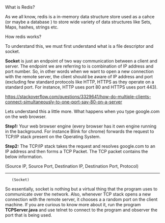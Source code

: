 
What is Redis?

As we all know, redis is a in-memory data structure store used as a cahce (or maybe a database ) to store wide variety of data structures like Sets, Maps, hashes, strings etc.

How redis works?

To understand this, we must first understand what is a file descriptor and socket. 

<b>Socket</b> is just an endpoint of two way communication between a client and server. The endpoint we are referring to is combination of IP address and port number. So, in other words when we want to open a new connection with the remote server, the client should be aware of IP address and port (excluding few standard protocols like HTTP, HTTPS as they operate on a standard port. For instance, HTTP uses port 80 and HTTPS uses port 443).

https://stackoverflow.com/questions/3329641/how-do-multiple-clients-connect-simultaneously-to-one-port-say-80-on-a-server

Lets understand this a little more. What happens when you type google.com on the web browser.

<b>Step1:</b> Your web browser engine (every browser has it own engine running in the background. For instance Blink for chrome) forwards the request to TCP/IP stack present on the Operating System.

<b>Step2:</b> The TCP/IP stack takes the request and resolves google.com to an IP address and then forms a TCP Packet. The TCP packet contains the below information.

  (Source IP, Source Port, Destination IP, Destination Port, Protocol)
   *********************
       (Socket) 
   
   So essentially, socket is nothing but a virtual thing that the program uses to communicate over the network. Also, whenever    TCP stack opens a new connection with the remote server, it chooses a a random port on the client machine. If you are curious to know more about it, run the program <b>TCPServer.java</b> and use telnet to connect to the program and observer the port that is being used.




  
  
